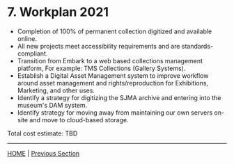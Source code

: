 # 7. Workplan 2021

* Completion of 100% of permanent collection digitized and available online.
* All new projects meet accessibility requirements and are standards-compliant.
* Transition from Embark to a web based collections management platform, For example: TMS Collections (Gallery Systems).
* Establish a Digital Asset Management system to improve workflow around asset management and rights/reproduction for Exhibitions, Marketing, and other uses.
* Identify a strategy for digitizing the SJMA archive and entering into the museum's DAM system.
* Identify strategy for moving away from maintaining our own servers on-site and move to cloud-based storage.


Total cost estimate: TBD

-----

[HOME](index.md) | [Previous Section](06_Benchmarks_Deliverables_and_Progress.md)
